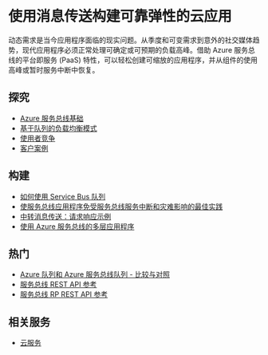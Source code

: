 <properties 
	pageTitle="使用消息传送构建可靠弹性的云应用 | Azure" 
	description="了解如何使用 Azure 中的消息传送构建可靠弹性的云应用程序。" 
	services="service-bus" 
	authors="sethmanheim" 
	manager="timlt" 
	editor="" 
	documentationCenter=""/>

<tags 
	ms.service="service-bus" 
	ms.date="05/10/2016" 
	wacn.date="01/09/2017"/>

# 使用消息传送构建可靠弹性的云应用 
 
动态需求是当今应用程序面临的现实问题。从季度和可变需求到意外的社交媒体趋势，现代应用程序必须正常处理可确定或可预期的负载高峰。借助 Azure 服务总线的平台即服务 (PaaS) 特性，可以轻松创建可缩放的应用程序，并从组件的使用高峰或暂时服务中断中恢复。
 
## 探究

- [Azure 服务总线基础](/documentation/articles/service-bus-fundamentals-hybrid-solutions/)
- [基于队列的负载均衡模式](http://msdn.microsoft.com/zh-cn/library/dn589783.aspx)
- [使用者竞争](http://msdn.microsoft.com/zh-cn/library/dn568101.aspx)
- [客户案例](https://customers.microsoft.com/Pages/Home.aspx)
 
## 构建
- [如何使用 Service Bus 队列](/documentation/articles/service-bus-dotnet-get-started-with-queues/)
- [使服务总线应用程序免受服务总线服务中断和灾难影响的最佳实践](/documentation/articles/service-bus-outages-disasters/)
- [中转消息传送：请求响应示例](https://code.msdn.microsoft.com/Brokered-Messaging-Request-0ce8fcaf) 
- [使用 Azure 服务总线的多层应用程序](/documentation/articles/service-bus-dotnet-multi-tier-app-using-service-bus-queues/)
 
## 热门
- [Azure 队列和 Azure 服务总线队列 - 比较与对照](/documentation/articles/service-bus-azure-and-service-bus-queues-compared-contrasted/)
- [服务总线 REST API 参考](http://msdn.microsoft.com/zh-cn/library/azure/hh780717.aspx)
- [服务总线 RP REST API 参考](https://msdn.microsoft.com/zh-cn/library/azure/mt639375.aspx)

## 相关服务
- [云服务](/home/features/cloud-services/)

<!---HONumber=Mooncake_Quality_Review_0104_2017-->